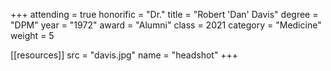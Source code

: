 +++
attending = true
honorific = "Dr."
title     = "Robert 'Dan' Davis"
degree    = "DPM"
year      = "1972"
award     = "Alumni"
class     = 2021
category  = "Medicine"
weight    = 5

[[resources]]
  src  = "davis.jpg"
  name = "headshot"
+++
